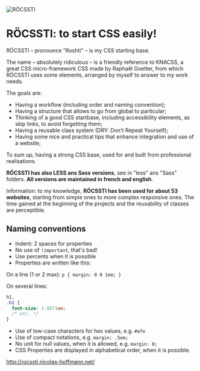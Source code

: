 <img src="http://rocssti.nicolas-hoffmann.net/Rocssti_logo.png" alt="RÖCSSTI" />

# RÖCSSTI: to start CSS easily!

RÖCSSTI – pronounce "Roshti" – is my CSS starting base.

The name – absolutely ridiculous – is a friendly reference to KNACSS, a great CSS micro-framework CSS made by Raphaël Goetter, from which RÖCSSTI uses some elements, arranged by myself to answer to my work needs.

The goals are:

- Having a workflow (including order and naming convention);
- Having a structure that allows to go from global to particular;
- Thinking of a good CSS startbase, including accessibility elements, as skip links, to avoid forgetting them;
- Having a reusable class system (DRY: Don't Repeat Yourself);
- Having some nice and practical tips that enhance integration and use of a website;
 
To sum up, having a strong CSS base, used for and built from professional realisations.

**RÖCSSTI has also LESS ans Sass versions**, see in "less" ans "Sass" folders. **All versions are maintained in french and english**.

Information: to my knowledge, **RÖCSSTI has been used for about 53 websites**, starting from simple ones to more complex responsive ones. The time gained at the beginning of the projects and the reusability of classes are perceptible.

## Naming conventions

- Indent: 2 spaces for properties
- No use of `!important`, that's bad!
- Use percents when it is possible
- Properties are written like this:

On a line (1 or 2 max): `p { margin: 0 0 1em; }`

On several lines:
```css
h1,
.h1 {
  font-size: 1.8571em;
  /* etc. */
}
```

- Use of low-case characters for hex values, e.g. `#efe`
- Use of compact notations, e.g. `margin: .5em;`
- No unit for null values, when it is allowed, e.g. `margin: 0;`
- CSS Properties are displayed in alphabetical order, when it is possible.

http://rocssti.nicolas-hoffmann.net/
